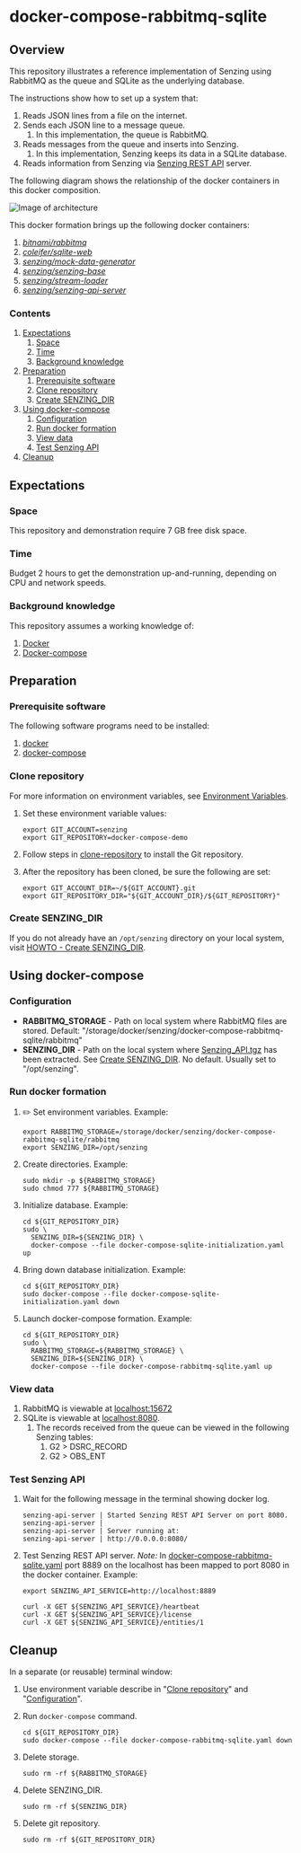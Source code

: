# docker-compose-rabbitmq-sqlite

## Overview

This repository illustrates a reference implementation of Senzing using
RabbitMQ as the queue and
SQLite as the underlying database.

The instructions show how to set up a system that:

1. Reads JSON lines from a file on the internet.
1. Sends each JSON line to a message queue.
    1. In this implementation, the queue is RabbitMQ.
1. Reads messages from the queue and inserts into Senzing.
    1. In this implementation, Senzing keeps its data in a SQLite database.
1. Reads information from Senzing via [Senzing REST API](https://github.com/Senzing/senzing-rest-api) server.

The following diagram shows the relationship of the docker containers in this docker composition.

![Image of architecture](architecture.png)

This docker formation brings up the following docker containers:

1. *[bitnami/rabbitmq](https://github.com/bitnami/bitnami-docker-rabbitmq)*
1. *[coleifer/sqlite-web](https://github.com/coleifer/sqlite-web)*
1. *[senzing/mock-data-generator](https://github.com/Senzing/mock-data-generator)*
1. *[senzing/senzing-base](https://github.com/Senzing/docker-senzing-base)*
1. *[senzing/stream-loader](https://github.com/Senzing/stream-loader)*
1. *[senzing/senzing-api-server](https://github.com/Senzing/senzing-api-server)*

### Contents

1. [Expectations](#expectations)
    1. [Space](#space)
    1. [Time](#time)
    1. [Background knowledge](#background-knowledge)
1. [Preparation](#preparation)
    1. [Prerequisite software](#prerequisite-software)
    1. [Clone repository](#clone-repository)
    1. [Create SENZING_DIR](#create-senzing_dir)
1. [Using docker-compose](#using-docker-compose)
    1. [Configuration](#configuration)
    1. [Run docker formation](#run-docker-formation)
    1. [View data](#view-data)
    1. [Test Senzing API](#test-senzing-api)
1. [Cleanup](#cleanup)

## Expectations

### Space

This repository and demonstration require 7 GB free disk space.

### Time

Budget 2 hours to get the demonstration up-and-running, depending on CPU and network speeds.

### Background knowledge

This repository assumes a working knowledge of:

1. [Docker](https://github.com/Senzing/knowledge-base/blob/master/WHATIS/docker.md)
1. [Docker-compose](https://github.com/Senzing/knowledge-base/blob/master/WHATIS/docker-compose.md)

## Preparation

### Prerequisite software

The following software programs need to be installed:

1. [docker](https://github.com/Senzing/knowledge-base/blob/master/HOWTO/install-docker.md)
1. [docker-compose](https://github.com/Senzing/knowledge-base/blob/master/HOWTO/install-docker-compose.md)

### Clone repository

For more information on environment variables,
see [Environment Variables](https://github.com/Senzing/knowledge-base/blob/master/lists/environment-variables.md).

1. Set these environment variable values:

    ```console
    export GIT_ACCOUNT=senzing
    export GIT_REPOSITORY=docker-compose-demo
    ```

1. Follow steps in [clone-repository](https://github.com/Senzing/knowledge-base/blob/master/HOWTO/clone-repository.md) to install the Git repository.

1. After the repository has been cloned, be sure the following are set:

    ```console
    export GIT_ACCOUNT_DIR=~/${GIT_ACCOUNT}.git
    export GIT_REPOSITORY_DIR="${GIT_ACCOUNT_DIR}/${GIT_REPOSITORY}"
    ```

### Create SENZING_DIR

If you do not already have an `/opt/senzing` directory on your local system, visit
[HOWTO - Create SENZING_DIR](https://github.com/Senzing/knowledge-base/blob/master/HOWTO/create-senzing-dir.md).

## Using docker-compose

### Configuration

* **RABBITMQ_STORAGE** -
  Path on local system where RabbitMQ files are stored.
  Default: "/storage/docker/senzing/docker-compose-rabbitmq-sqlite/rabbitmq"
* **SENZING_DIR** -
  Path on the local system where
  [Senzing_API.tgz](https://s3.amazonaws.com/public-read-access/SenzingComDownloads/Senzing_API.tgz)
  has been extracted.
  See [Create SENZING_DIR](#create-senzing_dir).
  No default.
  Usually set to "/opt/senzing".

### Run docker formation

1. :pencil2: Set environment variables.  Example:

    ```console
    export RABBITMQ_STORAGE=/storage/docker/senzing/docker-compose-rabbitmq-sqlite/rabbitmq
    export SENZING_DIR=/opt/senzing
    ```

1. Create directories.  Example:

    ```console
    sudo mkdir -p ${RABBITMQ_STORAGE}
    sudo chmod 777 ${RABBITMQ_STORAGE}
    ```

1. Initialize database.  Example:

    ```console
    cd ${GIT_REPOSITORY_DIR}
    sudo \
      SENZING_DIR=${SENZING_DIR} \
      docker-compose --file docker-compose-sqlite-initialization.yaml up
    ```

1. Bring down database initialization.  Example:

    ```console
    cd ${GIT_REPOSITORY_DIR}
    sudo docker-compose --file docker-compose-sqlite-initialization.yaml down
    ```

1. Launch docker-compose formation.  Example:

    ```console
    cd ${GIT_REPOSITORY_DIR}
    sudo \
      RABBITMQ_STORAGE=${RABBITMQ_STORAGE} \
      SENZING_DIR=${SENZING_DIR} \
      docker-compose --file docker-compose-rabbitmq-sqlite.yaml up
    ```

### View data

1. RabbitMQ is viewable at [localhost:15672](http://localhost:15672)
1. SQLite is viewable at [localhost:8080](http://localhost:8080).
    1. The records received from the queue can be viewed in the following Senzing tables:
        1. G2 > DSRC_RECORD
        1. G2 > OBS_ENT

### Test Senzing API

1. Wait for the following message in the terminal showing docker log.

    ```console
    senzing-api-server | Started Senzing REST API Server on port 8080.
    senzing-api-server |
    senzing-api-server | Server running at:
    senzing-api-server | http://0.0.0.0:8080/
    ```

1. Test Senzing REST API server.
   *Note:*  In
   [docker-compose-rabbitmq-sqlite.yaml](../../docker-compose-rabbitmq-sqlite.yaml)
   port 8889 on the localhost has been mapped to port 8080 in the docker container.
   Example:

    ```console
    export SENZING_API_SERVICE=http://localhost:8889

    curl -X GET ${SENZING_API_SERVICE}/heartbeat
    curl -X GET ${SENZING_API_SERVICE}/license
    curl -X GET ${SENZING_API_SERVICE}/entities/1
    ```

## Cleanup

In a separate (or reusable) terminal window:

1. Use environment variable describe in "[Clone repository](#clone-repository)" and "[Configuration](#configuration)".
1. Run `docker-compose` command.

    ```console
    cd ${GIT_REPOSITORY_DIR}
    sudo docker-compose --file docker-compose-rabbitmq-sqlite.yaml down
    ```

1. Delete storage.

    ```console
    sudo rm -rf ${RABBITMQ_STORAGE}
    ```

1. Delete SENZING_DIR.

    ```console
    sudo rm -rf ${SENZING_DIR}
    ```

1. Delete git repository.

    ```console
    sudo rm -rf ${GIT_REPOSITORY_DIR}
    ```
